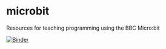 # microbit
Resources for teaching programming using the BBC Micro:bit

[![Binder](https://mybinder.org/badge.svg)](https://mybinder.org/v2/gh/iboy/microbit/master?filepath=microbit%2Fmicrobit.ipynb)